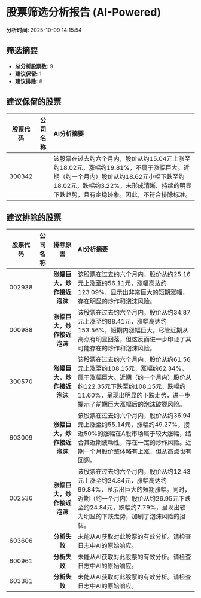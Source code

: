 # 股票筛选分析报告 (AI-Powered)

**分析时间:** 2025-10-09 14:15:54

## 筛选摘要

- **总分析股票数:** 9
- **建议保留:** 1
- **建议排除:** 8

## 建议保留的股票

| 股票代码 | 公司名称 | AI分析摘要 |
|:---:|:---:|:---|
| 300342 |  | 该股票在过去约六个月内，股价从约15.04元上涨至约18.02元，涨幅约19.81%，不属于涨幅巨大。近期（约一个月内）股价从约18.62元小幅下跌至约18.02元，跌幅约3.22%，未形成清晰、持续的明显下跌趋势，且有企稳迹象。因此，不符合排除标准。 |

## 建议排除的股票

| 股票代码 | 公司名称 | 排除原因 | AI分析摘要 |
|:---:|:---:|:---:|:---|
| 002938 |  | **涨幅巨大，炒作接近泡沫** | 该股票在过去约六个月内，股价从约25.16元上涨至约56.11元，涨幅高达约123.09%，显示出非常巨大的短期涨幅，存在明显的炒作和泡沫风险。 |
| 000988 |  | **涨幅巨大，炒作接近泡沫** | 该股票在过去约六个月内，股价从约34.87元上涨至约88.41元，涨幅高达约153.56%，短期内涨幅巨大。尽管近期从高点有明显回落，但这反而进一步印证了其可能存在的炒作和泡沫风险。 |
| 300570 |  | **涨幅巨大，炒作接近泡沫** | 该股票在过去约六个月内，股价从约61.56元上涨至约108.15元，涨幅约62.34%，属于涨幅巨大。近期（约一个月内）股价从约122.35元下跌至约108.15元，跌幅约11.60%，呈现出明显的下跌走势，进一步提示了前期巨大涨幅后的泡沫破裂风险。 |
| 603009 |  | **涨幅巨大，炒作接近泡沫** | 该股票在过去约六个月内，股价从约36.94元上涨至约55.14元，涨幅约49.27%，接近50%的涨幅在A股市场属于较大涨幅，结合其近期波动性，存在一定的炒作风险。近期一个月股价整体略有上涨，但从高点也有回调。 |
| 002536 |  | **涨幅巨大，炒作接近泡沫** | 该股票在过去约六个月内，股价从约12.43元上涨至约24.84元，涨幅高达约99.84%，显示出巨大的短期涨幅。同时，近期（约一个月内）股价从约26.95元下跌至约24.84元，跌幅约7.79%，呈现出较为明显的下跌走势，加剧了泡沫风险的担忧。 |
| 603606 |  | **分析失败** | 未能从AI获取对此股票的有效分析。请检查日志中AI的原始响应。 |
| 600961 |  | **分析失败** | 未能从AI获取对此股票的有效分析。请检查日志中AI的原始响应。 |
| 603381 |  | **分析失败** | 未能从AI获取对此股票的有效分析。请检查日志中AI的原始响应。 |
